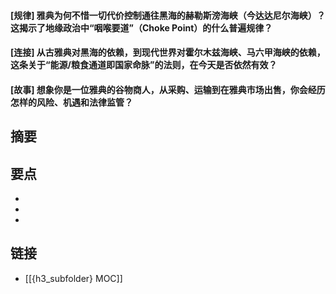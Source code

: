 #### [规律] 雅典为何不惜一切代价控制通往黑海的赫勒斯滂海峡（今达达尼尔海峡）？这揭示了地缘政治中“咽喉要道”（Choke Point）的什么普遍规律？


#### [连接] 从古雅典对黑海的依赖，到现代世界对霍尔木兹海峡、马六甲海峡的依赖，这条关于“能源/粮食通道即国家命脉”的法则，在今天是否依然有效？


#### [故事] 想象你是一位雅典的谷物商人，从采购、运输到在雅典市场出售，你会经历怎样的风险、机遇和法律监管？


## 摘要


## 要点

- 
- 
- 

## 链接

- [[{h3_subfolder} MOC]]
